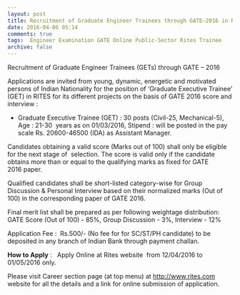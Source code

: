 ```yaml
---
layout: post
title: Recruitment of Graduate Engineer Trainees through GATE–2016 in Rites last date 1st May-2016   
date: 2016-04-06 05:14
comments: true
tags:  Engineer Examination GATE Online Public-Sector Rites Trainee 
archive: false
---
```

Recruitment of Graduate Engineer Trainees (GETs) through GATE – 2016

Applications are invited from young, dynamic, energetic and motivated persons of Indian Nationality for the position of ‘Graduate Executive Trainee’ (GET) in RITES for its different projects on the basis of GATE 2016 score and interview :  



- Graduate Executive  Trainee (GET) : 30 posts (Civil-25, Mechanical-5),  Age : 21-30  years as on 01/03/2016, Stipend : will be posted in the pay scale Rs. 20600-46500 (IDA) as Assistant Manager.



Candidates obtaining a valid score (Marks out of 100) shall only be eligible for the next stage of  selection. The score is valid only if the candidate obtains more than or equal to the qualifying marks as fixed for GATE 2016 paper.



Qualified candidates shall be short-listed category-wise for Group Discussion & Personal Interview based on their normalized marks (Out of 100) in the corresponding paper of GATE 2016. 



Final merit list shall be prepared as per following weightage distribution: GATE Score (Out of 100) - 85%, Group Discussion - 3%, Interview - 12%



Application Fee :  Rs.500/- (No fee for for SC/ST/PH candidate) to be deposited in any branch of Indian Bank through payment challan.  



**How to Apply** :   Apply Online at Rites website  from 12/04/2016 to 01/05/2016 only. 



Please visit Career section page (at top menu) at <http://www.rites.com> website for all the details and a link for online submission of application.